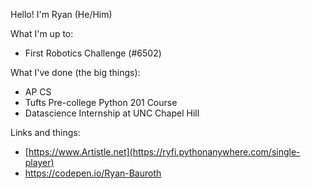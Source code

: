 Hello!
I'm Ryan (He/Him)

What I'm up to:
- First Robotics Challenge (#6502)

What I've done (the big things):
- AP CS
- Tufts Pre-college Python 201 Course
- Datascience Internship at UNC Chapel Hill

Links and things:
- [https://www.Artistle.net](https://ryfi.pythonanywhere.com/single-player)
- https://codepen.io/Ryan-Bauroth
